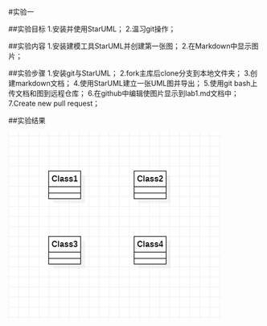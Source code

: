 #实验一

##实验目标
1.安装并使用StarUML；
2.温习git操作；

##实验内容
1.安装建模工具StarUML并创建第一张图；
2.在Markdown中显示图片；

##实验步骤
1.安装git与StarUML；
2.fork主库后clone分支到本地文件夹；
3.创建markdown文档；
4.使用StarUML建立一张UML图并导出；
5.使用git bash上传文档和图到远程仓库；
6.在github中编辑使图片显示到lab1.md文档中；
7.Create new pull request；

##实验结果

![第一张图](./first.jpg)
